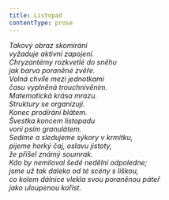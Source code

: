 ```yaml
---
title: Listopad
contentType: prose
---
```


<section>

_Takový obraz skomírání  
vyžaduje aktivní zapojení.  
Chryzantémy rozkvetlé do sněhu  
jak barva poraněné zvěře.  
Volná chvíle mezi jednotkami  
času vyplněná trouchnivěním.  
Matematická krása mrazu.  
Struktury se organizují.  
Konec prodírání blátem.  
Švestka koncem listopadu  
voní psím granulátem.  
Sedíme a sledujeme sýkory v krmítku,  
pijeme horký čaj, oslavu jistoty,  
že přišel známý soumrak.  
Kdo by nemiloval šedé nedělní odpoledne;  
jsme už tak daleko od té scény s liškou,  
co kolem dálnice vlekla svou poraněnou páteř  
jako uloupenou kořist._

</section>
